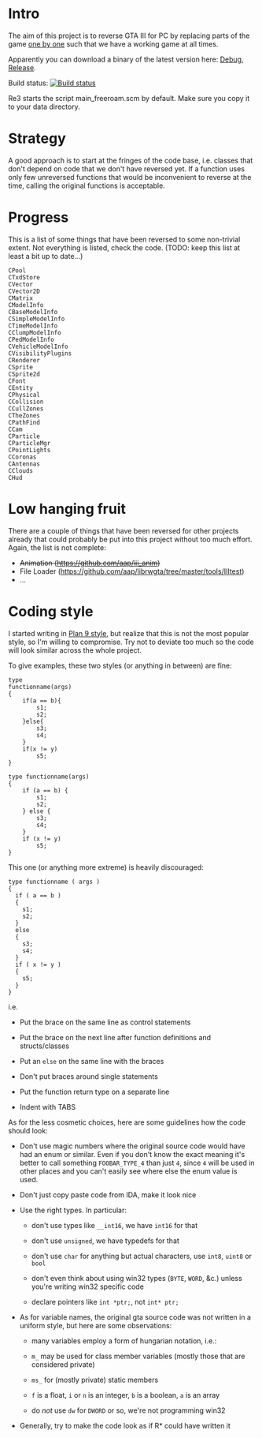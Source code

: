 # Intro

The aim of this project is to reverse GTA III for PC by replacing
parts of the game [one by one](https://en.wikipedia.org/wiki/Ship_of_Theseus)
such that we have a working game at all times.

Apparently you can download a binary of the latest version here:
[Debug](https://ci.appveyor.com/api/projects/aap/re3/artifacts/bin/DebugCI/re3.dll?branch=master&job=Configuration%3A+DebugCI), 
[Release](https://ci.appveyor.com/api/projects/aap/re3/artifacts/bin/ReleaseCI/re3.dll?branch=master&job=Configuration%3A+ReleaseCI).

Build status:
[![Build status](https://ci.appveyor.com/api/projects/status/hyiwgegks122h8jg?svg=true)](https://ci.appveyor.com/project/aap/re3/branch/master)

Re3 starts the script main_freeroam.scm by default. Make sure you copy it to your data directory.

# Strategy

A good approach is to start at the fringes of the code base,
i.e. classes that don't depend on code that we don't have reversed yet.
If a function uses only few unreversed functions that would be inconvenient
to reverse at the time, calling the original functions is acceptable.

# Progress

This is a list of some things that have been reversed to some non-trivial extent.
Not everything is listed, check the code.
(TODO: keep this list at least a bit up to date...)

```
CPool
CTxdStore
CVector
CVector2D
CMatrix
CModelInfo
CBaseModelInfo
CSimpleModelInfo
CTimeModelInfo
CClumpModelInfo
CPedModelInfo
CVehicleModelInfo
CVisibilityPlugins
CRenderer
CSprite
CSprite2d
CFont
CEntity
CPhysical
CCollision
CCullZones
CTheZones
CPathFind
CCam
CParticle
CParticleMgr
CPointLights
CCoronas
CAntennas
CClouds
CHud
```

# Low hanging fruit

There are a couple of things that have been reversed for other projects
already that could probably be put into this project without too much effort.
Again, the list is not complete:

* ~~Animation (https://github.com/aap/iii_anim)~~
* File Loader (https://github.com/aap/librwgta/tree/master/tools/IIItest)
* ...

# Coding style

I started writing in [Plan 9 style](http://man.cat-v.org/plan_9/6/style),
but realize that this is not the most popular style, so I'm willing to compromise.
Try not to deviate too much so the code will look similar across the whole project.

To give examples, these two styles (or anything in between) are fine:

```
type
functionname(args)
{
	if(a == b){
		s1;
		s2;
	}else{
		s3;
		s4;
	}
	if(x != y)
		s5;
}

type functionname(args)
{
	if (a == b) {
		s1;
		s2;
	} else {
		s3;
		s4;
	}
	if (x != y)
		s5;
}
```

This one (or anything more extreme) is heavily discouraged:

```
type functionname ( args )
{
  if ( a == b )
  {
    s1;
    s2;
  }
  else
  {
    s3;
    s4;
  }
  if ( x != y )
  {
    s5;
  }
}
```

i.e. 

* Put the brace on the same line as control statements

* Put the brace on the next line after function definitions and structs/classes

* Put an `else` on the same line with the braces

* Don't put braces around single statements

* Put the function return type on a separate line

* Indent with TABS

As for the less cosmetic choices, here are some guidelines how the code should look:

* Don't use magic numbers where the original source code would have had an enum or similar.
Even if you don't know the exact meaning it's better to call something `FOOBAR_TYPE_4` than just `4`,
since `4` will be used in other places and you can't easily see where else the enum value is used.

* Don't just copy paste code from IDA, make it look nice

* Use the right types. In particular:

    * don't use types like `__int16`, we have `int16` for that

    * don't use `unsigned`, we have typedefs for that

    * don't use `char` for anything but actual characters, use `int8`, `uint8` or `bool`

    * don't even think about using win32 types (`BYTE`, `WORD`, &c.) unless you're writing win32 specific code

    * declare pointers like `int *ptr;`, not `int* ptr;`

* As for variable names, the original gta source code was not written in a uniform style,
but here are some observations:

    * many variables employ a form of hungarian notation, i.e.:

    * `m_` may be used for class member variables (mostly those that are considered private)

    * `ms_` for (mostly private) static members

    * `f` is a float, `i` or `n` is an integer, `b` is a boolean, `a` is an array

    * do *not* use `dw` for `DWORD` or so, we're not programming win32

* Generally, try to make the code look as if R* could have written it
